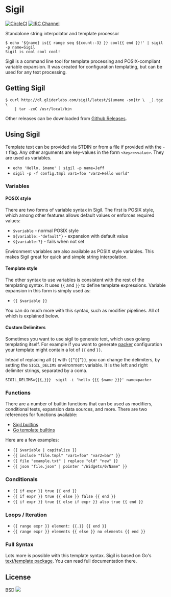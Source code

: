 # Sigil

[![CircleCI](https://img.shields.io/circleci/project/gliderlabs/sigil/release.svg)](https://circleci.com/gh/gliderlabs/sigil)
[![IRC Channel](https://img.shields.io/badge/irc-%23gliderlabs-blue.svg)](https://kiwiirc.com/client/irc.freenode.net/#gliderlabs)


Standalone string interpolator and template processor

```
$ echo '${name} is{{ range seq ${count:-3} }} cool{{ end }}!' | sigil -p name=Sigil
Sigil is cool cool cool!
```

Sigil is a command line tool for template processing and POSIX-compliant
variable expansion. It was created for configuration templating, but can be used
for any text processing.

## Getting Sigil

```
$ curl http://dl.gliderlabs.com/sigil/latest/$(uname -sm|tr \  _).tgz \
    | tar -zxC /usr/local/bin
```

Other releases can be downloaded from [Github Releases](https://github.com/gliderlabs/sigil/releases).

## Using Sigil

Template text can be provided via STDIN or from a file if provided with the `-f`
flag. Any other arguments are key-values in the form `<key>=<value>`. They are
used as variables.

 * `echo 'Hello, $name' | sigil -p name=Jeff`
 * `sigil -p -f config.tmpl var1=foo "var2=Hello world"`

### Variables

#### POSIX style

There are two forms of variable syntax in Sigil. The first is POSIX style, which
among other features allows default values or enforces required values:

 * `$variable` - normal POSIX style
 * `${variable:-"default"}` - expansion with default value
 * `${variable:?}` - fails when not set

Environment variables are also available as POSIX style variables. This makes
Sigil great for quick and simple string interpolation.

#### Template style

The other syntax to use variables is consistent with the rest of the templating
syntax. It uses `{{` and `}}` to define template expressions. Variable expansion
in this form is simply used as:

 * `{{ $variable }}`

You can do much more with this syntax, such as modifier pipelines. All of which
is explained below.

#### Custom Delimiters

Sometimes you want to use sigil to generate text, which uses golang templating itself.
For example if you want to generate [packer](https://www.packer.io/docs/) configuration
your template might contain a lot of `{{` and `}}`.

Intead of replacing all `{{` with `{{“{{”}}`, you can change the delimiters,
by setting the `SIGIL_DELIMS` environment variable. It is the left and right
delimiter strings, separated by a coma.

```
SIGIL_DELIMS={{{,}}}  sigil -i 'hello {{{ $name }}}' name=packer
```

### Functions

There are a number of builtin functions that can be used as modifiers,
conditional tests, expansion data sources, and more. There are two references
for functions available:

 * [Sigil builtins](http://godoc.org/github.com/gliderlabs/sigil/builtin)
 * [Go template builtins](http://golang.org/pkg/text/template/#hdr-Functions)

Here are a few examples:

 * `{{ $variable | capitalize }}`
 * `{{ include "file.tmpl" "var1=foo" "var2=bar" }}`
 * `{{ file "example.txt" | replace "old" "new" }}`
 * `{{ json "file.json" | pointer "/Widgets/0/Name" }}`

### Conditionals

 * `{{ if expr }} true {{ end }}`
 * `{{ if expr }} true {{ else }} false {{ end }}`
 * `{{ if expr }} true {{ else if expr }} also true {{ end }}`

### Loops / Iteration

 * `{{ range expr }} element: {{.}} {{ end }}`
 * `{{ range expr }} elements {{ else }} no elements {{ end }}`

### Full Syntax

Lots more is possible with this template syntax. Sigil is based on Go's
[text/template package](http://golang.org/pkg/text/template/). You can read full
documentation there.


## License

BSD
<img src="https://ga-beacon.appspot.com/UA-58928488-2/sigil/readme?pixel" />
